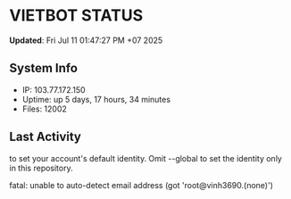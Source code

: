 # VIETBOT STATUS
**Updated**: Fri Jul 11 01:47:27 PM +07 2025

## System Info
- IP: 103.77.172.150
- Uptime: up 5 days, 17 hours, 34 minutes
- Files: 12002

## Last Activity

to set your account's default identity.
Omit --global to set the identity only in this repository.

fatal: unable to auto-detect email address (got 'root@vinh3690.(none)')

